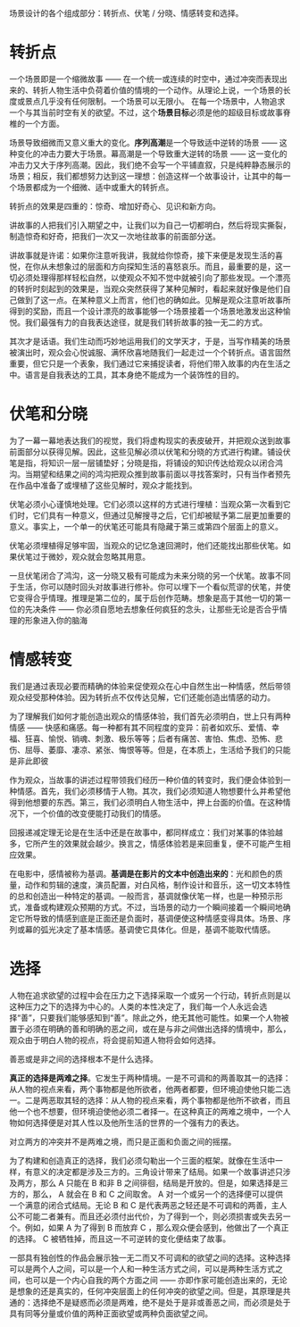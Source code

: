 

场景设计的各个组成部分：转折点、伏笔 / 分晓、情感转变和选择。

# 转折点

一个场景即是一个缩微故事 —— 在一个统一或连续的时空中，通过冲突而表现出来的、转折人物生活中负荷着价值的情境的一个动作。从理论上说，一个场景的长度或景点几乎没有任何限制。一个场景可以无限小。
在每一个场景中，人物追求一个与其当前时空有关的欲望。不过，这个**场景目标**必须是他的超级目标或故事脊椎的一个方面。

场景导致细微而又意义重大的变化。**序列高潮**是一个导致适中逆转的场景 —— 这种变化的冲击力要大于场景。幕高潮是一个导致重大逆转的场景 —— 这一变化的冲击力又大于序列高潮。因此，我们绝不会写一个平铺直叙，只是纯粹静态展示的场景；相反，我们都想努力达到这一理想：创造这样一个故事设计，让其中的每一个场景都成为一个细微、适中或重大的转折点。

转折点的效果是四重的：惊奇、增加好奇心、见识和新方向。

讲故事的人把我们引入期望之中，让我们以为自己一切都明白，然后将现实撕裂，制造惊奇和好奇，把我们一次又一次地往故事的前面部分送。

讲故事就是许诺：如果你注意听我讲，我就给你惊奇，接下来便是发现生活的喜悦，在你从未想象过的层面和方向探知生活的喜怒哀乐。而且，最重要的是，这一切必须处理得那样轻松自然，以使观众不知不觉中就被引向了那些发现。一个漂亮的转折时刻起到的效果是，当观众突然获得了某种见解时，看起来就好像是他们自己做到了这一点。在某种意义上而言，他们也的确如此。见解是观众注意听故事所得到的奖励，而且一个设计漂亮的故事能够一个场景接着一个场景地激发出这种愉悦。我们最强有力的自我表达途径，就是我们转折故事的独一无二的方式。

其次才是话语。我们生动而巧妙地运用我们的文学天才，于是，当写作精美的场景被演出时，观众会心悦诚服、满怀欣喜地随我们一起走过一个个转折点。语言固然重要，但它只是一个表象，我们通过它来捕捉读者，将他们带入故事的内在生活之中。语言是自我表达的工具，其本身绝不能成为一个装饰性的目的。

# 伏笔和分晓

为了一幕一幕地表达我们的视觉，我们将虚构现实的表皮破开，并把观众送到故事前面部分以获得见解。因此，这些见解必须以伏笔和分晓的方式进行构建。铺设伏笔是指，将知识一层一层铺垫好；分晓是指，将铺设的知识传达给观众以闭合鸿沟。当期望和结果之间的鸿沟把观众推到故事前面以寻找答案时，只有当作者预先在作品中准备了或埋植了这些见解时，观众才能找到。

伏笔必须小心谨慎地处理。它们必须以这样的方式进行埋植：当观众第一次看到它们时，它们具有一种意义，但通过见解搜寻之后，它们却被赋予第二层更加重要的意义。事实上，一个单一的伏笔还可能具有隐藏于第三或第四个层面上的意义。

伏笔必须埋植得足够牢固，当观众的记忆急速回溯时，他们还能找出那些伏笔。如果伏笔过于微妙，观众就会忽略其用意。

一旦伏笔闭合了鸿沟，这一分晓又极有可能成为未来分晓的另一个伏笔。故事不同于生活，你可以随时回头对故事进行修补。你可以埋下一个看似荒谬的伏笔，并使它变得合乎情理。推理是第二位的，属于后创作范畴。想象是高于其他一切的第一位的先决条件 —— 你必须自愿地去想象任何疯狂的念头，让那些无论是否合乎情理的形象进入你的脑海

# 情感转变

我们是通过表现必要而精确的体验来促使观众在心中自然生出一种情感，然后带领观众经受那种体验。因为转折点不仅传达见解，它们还能创造出情感的动力。

为了理解我们如何才能创造出观众的情感体验，我们首先必须明白，世上只有两种情感 —— 快感和痛感。每一种都有其不同程度的变异：前者如欢乐、爱情、幸福、狂喜、愉悦、销魂、刺激、极乐等等；后者有痛苦、害怕、焦虑、恐怖、悲伤、屈辱、萎靡、凄凉、紧张、悔恨等等。但是，在本质上，生活给予我们的只能是非此即彼

作为观众，当故事的讲述过程带领我们经历一种价值的转变时，我们便会体验到一种情感。首先，我们必须移情于人物。其次，我们必须知道人物想要什么并希望他得到他想要的东西。第三，我们必须明白人物生活中，押上台面的价值。在这种情况下，一个价值的改变便能打动我们的情感。

回报递减定理无论是在生活中还是在故事中，都同样成立：我们对某事的体验越多，它所产生的效果就会越少。换言之，情感体验若是来回重复，便不可能产生相应效果。

在电影中，感情被称为基调。**基调是在影片的文本中创造出来的**：光和颜色的质量，动作和剪辑的速度，演员配置，对白风格，制作设计和音乐，这一切文本特性的总和创造出一种特定的基调。一般而言，基调就像伏笔一样，也是一种预示形式，准备或构建观众预期的方式。不过，当场景的动力一个瞬间接着一个瞬间地确定它所导致的情感到底是正面还是负面时，基调便使这种情感变得具体。场景、序列或幕的弧光决定了基本情感。基调使它具体化。但是，基调不能取代情感。

# 选择

人物在追求欲望的过程中会在压力之下选择采取一个或另一个行动，转折点则是以这种压力之下的选择为中心的。人类的本性决定了，我们每一个人永远会选择“善”，只要我们能够感知到“善”。除此之外，绝无其他可能性。如果一个人物被置于必须在明确的善和明确的恶之间，或在是与非之间做出选择的情境中，那么，观众由于明白人物的视点，将会提前知道人物将会如何选择。

善恶或是非之间的选择根本不是什么选择。

**真正的选择是两难之择**。它发生于两种情境。一是不可调和的两善取其一的选择：从人物的视点来看，两个事物都是他所欲者，他两者都要，但环境迫使他只能二选一。二是两恶取其轻的选择：从人物的视点来看，两个事物都是他所不欲者，而且他一个也不想要，但环境迫使他必须二者择一。在这种真正的两难之境中，一个人物如何选择便是对其人性以及他所生活的世界的一个强有力的表达。

对立两方的冲突并不是两难之境，而只是正面和负面之间的摇摆。

为了构建和创造真正的选择，我们必须勾勒出一个三面的框架。就像在生活中一样，有意义的决定都是涉及三方的。三角设计带来了结局。如果一个故事讲述只涉及两方，那么 A 只能在 B 和非 B 之间徘徊，结局是开放的。但是，如果选择是三方的，那么， A 就会在 B 和 C 之间取舍。 A 对一个或另一个的选择便可以提供一个满意的闭合式结局。无论 B 和 C 是代表两恶之轻还是不可调和的两善，主人公不可能二者兼有。而且还必须付出代价，为了得到一个，则必须损害或失去另一个。例如，如果 A 为了得到 B 而放弃 C ，那么观众便会感到，他做出了一个真正的选择。 C 被牺牲掉，而且这一不可逆转的变化便结束了故事。

一部具有独创性的作品会展示独一无二而又不可调和的欲望之间的选择。这种选择可以是两个人之间，可以是一个人和一种生活方式之间，可以是两种生活方式之间，也可以是一个内心自我的两个方面之间 —— 亦即作家可能创造出来的，无论是想象的还是真实的，任何冲突层面上的任何冲突的欲望之间。但是，其原理是共通的：选择绝不是疑惑而必须是两难，绝不是处于是非或善恶之间，而必须是处于具有同等分量或价值的两种正面欲望或两种负面欲望之间。